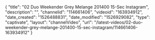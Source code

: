 {
    "title": "02 Duo Weekender Grey Melange 201400 15-Sec Instagram",
    "description": "",
    "channelid": "114661406",
    "videoid": "163934912",
    "date_created": "1526488831",
    "date_modified": "1526929082",
    "type": "captivate",
    "layout": "channelVideo",
    "url": "\/latest-videos\/02-duo-weekender-grey-melange-201400-15-sec-instagram\/114661406-163934912"
}